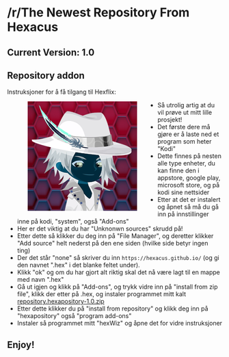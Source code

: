 # /r/The Newest Repository From Hexacus
## Current Version: 1.0

## Repository addon

Instruksjoner for å få tilgang til Hexflix:

<img align="left" src="icon.png" width="256" hspace="48" title="Addons4Kodi Repository">

<p align="right">
  <ul>
    <li>Så utrolig artig at du vil prøve ut mitt lille prosjekt!</li>
	<li>Det første dere må gjøre er å laste ned et program som heter "Kodi"</li>
	<li>Dette finnes på nesten alle type enheter, du kan finne den i appstore, google play, microsoft store, og på kodi sine nettsider</li>
	<li>Etter at det er instalert og åpnet så må du gå inn på innstillinger inne på kodi, "system", også "Add-ons"</li>
	<li>Her er det viktig at du har "Unknonwn sources" skrudd på!</li>
	<li>Etter dette så klikker du deg inn på "File Manager", og deretter klikker "Add source" helt nederst på den ene siden (hvilke side betyr ingen ting)</li>
    <li>Der det står "none" så skriver du inn <code>https://hexacus.github.io/</code> (og gi den navnet ".hex" i det blanke feltet under).</li>
	<li>Klikk "ok" og om du har gjort alt riktig skal det nå være lagt til en mappe med navn ".hex"</li>
	<li>Gå ut igjen og klikk på "Add-ons", og trykk vidre inn på "install from zip file", klikk der etter på .hex, og instaler programmet mitt kalt <a href="repository.hexapository-1.0.zip">repository.hexapository-1.0.zip</a></li>
    <li>Etter dette klikker du på "install from repository" og klikk deg inn på "hexapository" også "program add-ons"</li>
	<li>Instaler så programmet mitt "hexWiz" og åpne det for vidre instruksjoner</li>
  </ul>
</p>

## Enjoy!
